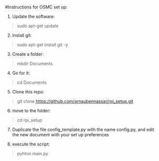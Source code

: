 #Instructions for OSMC set up:

1. Update the software:
> sudo apt-get update

2. Install git:
> sudo apt-get install git -y

3. Create a folder:
> mkdir Documents

4. Go for it:
> cd Documents

5. Clone this repo:
> git clone https://github.com/arnaubennassar/rpi_setup.git

6. move to the folder:
> cd rpi_setup

7. Duplicate the file config_template.py with the name config.py, and edit the new document with your set up preferences 

8. execute the script:
> pyhton main.py
